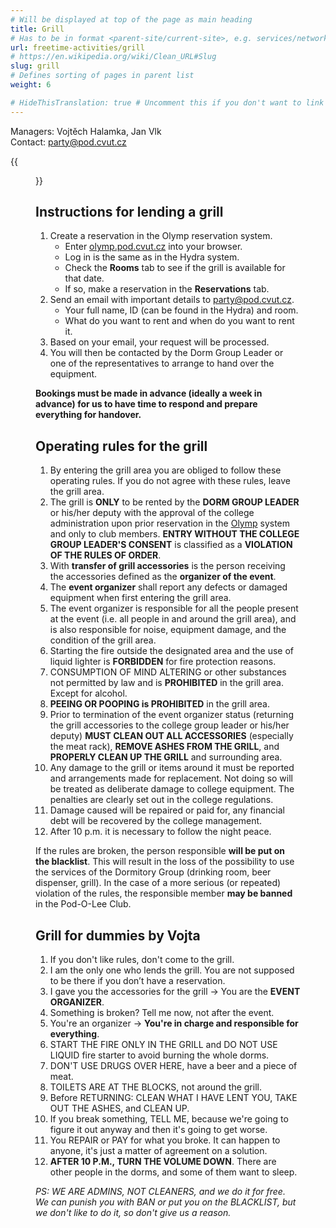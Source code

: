 ```yaml
---
# Will be displayed at top of the page as main heading
title: Grill
# Has to be in format <parent-site/current-site>, e.g. services/network (notice missing slash at the beginning)
url: freetime-activities/grill
# https://en.wikipedia.org/wiki/Clean_URL#Slug
slug: grill
# Defines sorting of pages in parent list
weight: 6

# HideThisTranslation: true # Uncomment this if you don't want to link this translation of page in translations
---
```


Managers: Vojtěch Halamka, Jan Vlk  
Contact: <party@pod.cvut.cz>

{{<figure src="grill.jpg" alt="Grill">}}

## Instructions for lending a grill

1. Create a reservation in the Olymp reservation system.
    * Enter [olymp.pod.cvut.cz](https://olymp.pod.cvut.cz) into your browser.
    * Log in is the same as in the Hydra system.
    * Check the **Rooms** tab to see if the grill is available for that date.
    * If so, make a reservation in the **Reservations** tab.
2. Send an email with important details to <party@pod.cvut.cz>.
    * Your full name, ID (can be found in the Hydra) and room.
    * What do you want to rent and when do you want to rent it.
3. Based on your email, your request will be processed.
4. You will then be contacted by the Dorm Group Leader or one of the representatives to arrange to hand over the equipment.

**Bookings must be made in advance (ideally a week in advance) for us to have time to respond and prepare everything for handover.**

## Operating rules for the grill

1. By entering the grill area you are obliged to follow these operating rules. If you do not agree with these rules, leave the grill area.
2. The grill is **ONLY** to be rented by the **DORM GROUP LEADER** or his/her deputy with the approval of the college administration upon prior reservation in the [Olymp](https://olymp.pod.cvut.cz) system and only to club members. **ENTRY WITHOUT THE COLLEGE GROUP LEADER'S CONSENT** is classified as a **VIOLATION OF THE RULES OF ORDER**.
3. With **transfer of grill accessories** is the person receiving the accessories defined as the **organizer of the event**.
4. The **event organizer** shall report any defects or damaged equipment when first entering the grill area.
5. The event organizer is responsible for all the people present at the event (i.e. all people in and around the grill area), and is also responsible for noise, equipment damage, and the condition of the grill area.
6. Starting the fire outside the designated area and the use of liquid lighter is **FORBIDDEN** for fire protection reasons.
7. CONSUMPTION OF MIND ALTERING or other substances not permitted by law and is **PROHIBITED** in the grill area. Except for alcohol.
8. **PEEING OR POOPING is PROHIBITED** in the grill area.
9. Prior to termination of the event organizer status (returning the grill accessories to the college group leader or his/her deputy) **MUST CLEAN OUT ALL ACCESSORIES** (especially the meat rack), **REMOVE ASHES FROM THE GRILL**, and **PROPERLY CLEAN UP THE GRILL** and surrounding area.
10. Any damage to the grill or items around it must be reported and arrangements made for replacement. Not doing so will be treated as deliberate damage to college equipment. The penalties are clearly set out in the college regulations.
11. Damage caused will be repaired or paid for, any financial debt will be recovered by the college management.
12. After 10 p.m. it is necessary to follow the night peace.

If the rules are broken, the person responsible **will be put on the blacklist**. This will result in the loss of the possibility to use the services of the Dormitory Group (drinking room, beer dispenser, grill). In the case of a more serious (or repeated) violation of the rules, the responsible member **may be banned** in the Pod-O-Lee Club.

## Grill for dummies by Vojta

1. If you don't like rules, don't come to the grill.
2. I am the only one who lends the grill. You are not supposed to be there if you don’t have a reservation.
3. I gave you the accessories for the grill -> You are the **EVENT ORGANIZER**.
4. Something is broken? Tell me now, not after the event.
5. You're an organizer -> **You're in charge and responsible for everything**.
6. START THE FIRE ONLY IN THE GRILL and DO NOT USE LIQUID fire starter to avoid burning the whole dorms.
7. DON'T USE DRUGS OVER HERE, have a beer and a piece of meat.
8. TOILETS ARE AT THE BLOCKS, not around the grill.
9. Before RETURNING: CLEAN WHAT I HAVE LENT YOU, TAKE OUT THE ASHES, and CLEAN UP.
10. If you break something, TELL ME, because we're going to figure it out anyway and then it's going to get worse.
11. You REPAIR or PAY for what you broke. It can happen to anyone, it's just a matter of agreement on a solution.
12. **AFTER 10 P.M., TURN THE VOLUME DOWN**. There are other people in the dorms, and some of them want to sleep.

*PS: WE ARE ADMINS, NOT CLEANERS, and we do it for free. We can punish you with BAN or put you on the BLACKLIST, but we don't like to do it, so don't give us a reason.*
